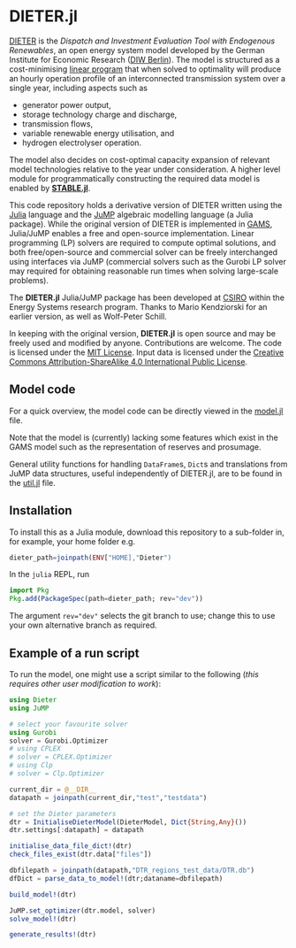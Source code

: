 
# DIETER.jl

[DIETER](http://www.diw.de/dieter) is the _Dispatch and Investment Evaluation Tool with Endogenous Renewables_, an open energy system model developed by the German Institute for Economic Research ([DIW Berlin](https://www.diw.de/en)). The model is structured as a cost-minimising [linear program](https://en.wikipedia.org/wiki/Linear_programming) that when solved to optimality will produce an hourly operation profile of an interconnected transmission system over a single year, including aspects such as
- generator power output,
- storage technology charge and discharge,
- transmission flows,
- variable renewable energy utilisation, and
- hydrogen electrolyser operation.

The model also decides on cost-optimal capacity expansion of relevant model technologies relative to the year under consideration. A higher level module for programmatically constructing the required data model is enabled by [**STABLE.jl**](https://github.com/jd-foster/STABLE.jl).

This code repository holds a derivative version of DIETER written using the [Julia](https://julialang.org/) language and the [JuMP](https://github.com/jump-dev/JuMP.jl) algebraic modelling language (a Julia package). While the original version of DIETER is implemented in [GAMS](https://www.gams.com/), Julia/JuMP enables a free and open-source implementation. Linear programming (LP) solvers are required to compute optimal solutions, and both free/open-source and commercial solver can be freely interchanged using interfaces via JuMP (commercial solvers such as the Gurobi LP solver may required for obtaining reasonable run times when solving large-scale problems).

The **DIETER.jl** Julia/JuMP package has been developed at [CSIRO](https://www.csiro.au) within the Energy Systems research program. Thanks to Mario Kendziorski for an earlier version, as well as Wolf-Peter Schill.

In keeping with the original version, **DIETER.jl** is open source and may be freely used and modified by anyone. Contributions are welcome. The code is licensed under the [MIT License](http://opensource.org/licenses/MIT). Input data is licensed under the [Creative Commons Attribution-ShareAlike 4.0 International Public License](http://creativecommons.org/licenses/by-sa/4.0/).

## Model code

For a quick overview, the model code can be directly viewed in the [model.jl](https://github.com/jd-foster/Dieter.jl/blob/dev/src/model.jl) file.

Note that the model is (currently) lacking some features which exist in the GAMS model such as the representation of reserves and prosumage.

General utility functions for handling `DataFrame`s, `Dict`s and translations from JuMP data structures, useful independently of DIETER.jl, are to be found in the [util.jl](https://github.com/jd-foster/Dieter.jl/blob/dev/src/util.jl) file.

## Installation

To install this as a Julia module, download this repository to a sub-folder in, for example, your home folder e.g. 
```julia 
dieter_path=joinpath(ENV["HOME],"Dieter")
```

In the `julia` REPL, run
```julia
import Pkg
Pkg.add(PackageSpec(path=dieter_path; rev="dev"))
```
The argument `rev="dev"` selects the git branch to use; change this to use your own alternative branch as required.

## Example of a run script

To run the model, one might use a script similar to the following (_this requires other user modification to work_):
```julia
using Dieter
using JuMP

# select your favourite solver
using Gurobi
solver = Gurobi.Optimizer
# using CPLEX
# solver = CPLEX.Optimizer
# using Clp
# solver = Clp.Optimizer

current_dir = @__DIR__
datapath = joinpath(current_dir,"test","testdata")

# set the Dieter parameters
dtr = InitialiseDieterModel(DieterModel, Dict{String,Any}())
dtr.settings[:datapath] = datapath

initialise_data_file_dict!(dtr)
check_files_exist(dtr.data["files"])

dbfilepath = joinpath(datapath,"DTR_regions_test_data/DTR.db")
dfDict = parse_data_to_model!(dtr;dataname=dbfilepath)

build_model!(dtr)

JuMP.set_optimizer(dtr.model, solver)
solve_model!(dtr)

generate_results!(dtr)
```

